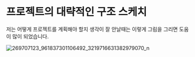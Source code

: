 # 프로젝트의 대략적인 구조 스케치
저는 어떻게 프로젝트를 계획해야 할지 생각이 잘 안날때는 이렇게 그림을 그리면 도움이 많이 되었습니다. 

![269707123_961837301106492_3219716631382979070_n](https://user-images.githubusercontent.com/87956011/148166631-c2522014-c1ff-452c-abec-8b820d64f32d.jpg)
